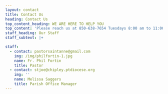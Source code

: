 ```yaml
---
layout: contact
title: Contact Us
heading: Contact Us
top_content_heading: WE ARE HERE TO HELP YOU
top_content: 'Please reach us at 850-638-7654 Tuesdays 8:00 am to 11:00 am'
staff_heading: Our Staff
staff_subtext: |+

staff:
  - contact: pastorsaintanne@gmail.com
    img: /img/philfortin-1.jpg
    name: Fr. Phil Fortin
    title: Pastor
  - contact: stjoe@chipley.ptdiocese.org
    img: ''
    name: Melissa Saggers
    title: Parish Office Manager
---
```


